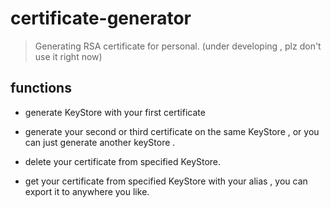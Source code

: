 # certificate-generator

> Generating RSA certificate for personal. (under developing , plz don't use it right now)

## functions

* generate KeyStore with your first certificate

* generate your second or third certificate on the same KeyStore , or you can just generate another keyStore .

* delete your certificate from specified KeyStore.

* get your certificate from specified KeyStore with your alias , you can export it to anywhere you like.

